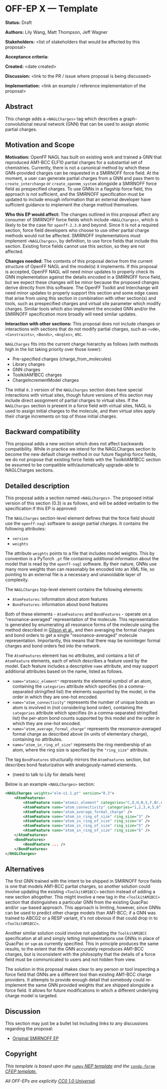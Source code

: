 # OFF-EP X — Template

**Status:** Draft

**Authors:** Lily Wang, Matt Thompson, Jeff Wagner

**Stakeholders:** &lt;list of stakeholders that would be affected by this proposal>

**Acceptance criteria:** 

**Created:** &lt;date created>

**Discussion:** &lt;link to the PR / issue where proposal is being discussed>

**Implementation:** &lt;link an example / reference implementation of the proposal>

## Abstract

This change adds a `<NAGLCharges>` tag which describes a graph-convolutional neural network (GNN) that can be used to assign atomic partial charges.

## Motivation and Scope

**Motivation:** OpenFF NAGL has built on existing work and trained a GNN that reproduced AM1-BCC ELF10 partial charges for a substantial set of chemistries. Currently, there is not a canonical method by which these GNN-provided charges can be requested in a SMIRNOFF force field. At the moment, a user can generate partial charges from a GNN and pass them to `create_interchange` or `create_openmm_system` alongside a SMIRNOFF force field as prespecified charges. To use GNNs in a flagship force field, this approach is not sufficient, and the SMIRNOFF specification must be updated to include enough information that an external developer have sufficient guidance to implement the charge method themselves. 

**Who this EP would affect:** The changes outlined in this proposal affect any consumer of SMIRNOFF force fields which include `<NAGLCharges>`, which is likely to be the case for `openff-2.3.0` and beyond. Since it is not a required section, force field developers who choose to use other partial charge methods would not be affected. SMIRNOFF implementations must implement `<NAGLCharges>`, by definition, to use force fields that include this section. Existing force fields cannot use this section, so they are not affected.

**Changes needed:** The contents of this proposal derive from the current structure of OpenFF NAGL and the model(s) it implements. If this proposal is accepted, OpenFF NAGL will need minor updates to properly check its GNN implementation against the details encoded in a SMIRNOFF force field, but we expect these changes will be minor because the proposed changes derive directly from this software. The OpenFF Toolkit and Interchange will need minor updates to properly support this section and some edge cases that arise from using this section in combination with other section(s) and tools, such as prespecified charges and virtual site parameter which modify charges. Similar tools which also implement the encoded GNN and/or the SMIRNOFF specification more broadly will need similar updates.

**Interaction with other sections:** This proposal does not include changes or interactions with sections that do not modify partial charges, such as `<vdW>`, `<Constraints>`, `<Bonds>`, `<Angles>`, etc.

`NAGLCharges` fits into the current charge hierarchy as follows (with methods high in the list taking priority over those lower):

- Pre-specified charges (charge_from_molecules)
- Library charges
- GNN charges
- ToolkitAM1BCC charges
- ChargeIncrementModel charges

The initial `0.3` version of the `NAGLCharges` section does have special interactions with virtual sites, though future versions of this section may include direct assignment of partial charges to virtual sites. If the `NAGLCharges` section is present in a force field with virtual sites, NAGL is used to assign initial charges to the molecule, and then virtual sites apply their charge increments on top of those initial charges. 

## Backward compatibility

This proposal adds a new section which does not affect backwards compatibility. While in practice we intend for the NAGLCharges section to become the new default charge method in our future flagship force fields, we do not propose that existing force fields with the ToolkitAM1BCC section be assumed to be compatible with/automatically upgrade-able to NAGLCharges sections.

## Detailed description

This proposal adds a section named `<NAGLCharges`>. The proposed initial version of this section (0.3) is as follows, and will be added verbatim to the specification if this EP is approved:

The `NAGLCharges` section-level element defines that the force field should use the `openff-nagl` software to assign partial charges. It contains the following  attributes:

- `version`
- `weights`

The attribute `weights` points to a file that includes model weights. This by convention is a PyTorch `.pt` file containing additional information about the model that is read by the `openff-nagl` software. By their nature, GNNs use many more weights than can reasonably be encoded into an XML file, so pointing to an external file is a necessary and unavoidable layer of complexity.

The `NAGLCharges` top-level element contains the following elements:

- `AtomFeatures`: information about atom features
- `BondFeatures`: information about bond features

Both of these elements - `AtomFeatures` and `BondFeatures` - operate on a "resonance-averaged" representation of the molecule. This representation is generated by enumerating all resonance forms of the molecule using the method described in [Gilson et al.](https://pubs.acs.org/doi/10.1021/ci034148o), and then averaging the formal charges and bond orders to get a single "resonance-averaged" molecule representation. Importantly, this means that there may be noninteger formal charges and bond orders fed into the network.  

The `AtomFeatures` element has no attributes, and contains a list of `AtomFeature` elements, each of which describes a feature used by the model. Each feature includes a descriptive `name` attribute, and may support additional attributes based on the name, listed as follows.

- `name="atomic_element"` represents the elemental symbol of an atom, containing the `categories` attribute which specifies (in a comma-separated stringified list) the elements supported by the model, in the order in which they are one-hot encoded.
- `name="atom_connectivity"` represents the number of unique bonds an atom is involved in (not considering bond order), containing the `categories` attribute which specifies (in a comma-separated stringified list) the per-atom bond counts supported by this model and the order in which they are one-hot encoded.
- `name="atom_average_formal_charge"` represents the resonance-averaged formal charge as described above (in units of elementary charge), containing no attributes.
- `name="atom_in_ring_of_size"` represents the ring membership of an atom, where the ring size is specified by the `"ring_size"` attribute.


The tag `BondFeatures` structurally mirrors the `AtomFeatures` section, but describes bond featurization with analogously-named elements.
- (need to talk to Lily for details here)

Below is an example `<NAGLCharges>` section:

```xml
<NAGLCharges weights="elm-v1.1.pt" version="0.3">
    <AtomFeatures>
        <AtomFeature name="atomic_element" categories="C,O,H,N,S,F,Br,Cl,I,P" />
        <AtomFeature name="atom_connectivity" categories="1,2,3,4,5,6" />
        <AtomFeature name="atom_average_formal_charge" />
        <AtomFeature name="atom_in_ring_of_size" ring_size="3" />
        <AtomFeature name="atom_in_ring_of_size" ring_size="4" />
        <AtomFeature name="atom_in_ring_of_size" ring_size="5" />
        <AtomFeature name="atom_in_ring_of_size" ring_size="6" />
    </AtomFeatures>
    <BondFeatures>
        <BondFeature ... />
    </BondFeatures>
</NAGLCharges>
```

## Alternatives

The first GNN trained with the intent to be shipped in SMIRNOFF force fields is one that models AM1-BCC partial
charges, so another solution could involve updating the existing `<ToolkitAM1BCC>` section instead of adding a new
section altogether. This might involve a new tag in the `<ToolkitAM1BCC>` section that distinguishes a particular GNN
from the existing QuacPac and/or `sqm`-based approach. This approach is limiting, however, since GNNs can be used to
predict other charge models than AM1-BCC; if a GNN was trained to ABCG2 or a RESP variant, it's not obvious if that
could drop in to `<ToolkitAM1BCC>`.

Another similar solution could involve not updating the `ToolkitAM1BCC` specification at all and simply letting
implementations use GNNs in place of QuacPac or `sqm` as currently specified. This in principle produces the same
results, to the extent that the GNN accurately reproduces AM1-BCC charges, but is inconsistent with the philosophy that
the details of a force field must be communicated to users and not hidden from view.

The solution in this proposal makes clear to any person or tool inspecting a force field that GNNs are a different tool
than existing AM1-BCC charge providers. It attempts to provide enough detail that somebody could re-implement the same
GNN provided weights that are shipped alongside a force field. It allows for future modifications in which a different
underlying charge model is targeted.

## Discussion

This section may just be a bullet list including links to any discussions
regarding the proposal:

- [Original SMIRNOFF EP](https://github.com/openforcefield/standards/pull/71)

## Copyright

*This template is based upon the [``numpy`` NEP template](
https://github.com/numpy/numpy/blob/master/doc/neps/nep-template.rst) and the
[``conda-forge`` CFEP template.](https://github.com/conda-forge/cfep/blob/master/cfep-00.md)*

*All OFF-EPs are explicitly [CC0 1.0 Universal](https://creativecommons.org/publicdomain/zero/1.0/).*

